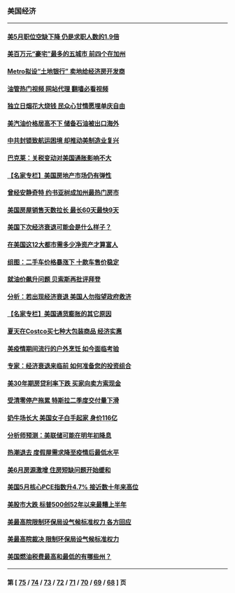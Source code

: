 ### 美国经济
---
#### [美5月职位空缺下降 仍是求职人数的1.9倍](../../pages/ncid1078158/n13775025.md?07071645) 
#### [美百万元“豪宅”最多的五城市 前四个在加州](../../pages/ncid1078158/n13774175.md?07071645) 
#### [Metro拟设“土地银行” 卖地给经济房开发商](../../pages/ncid1078158/n13774412.md?07071645) 
#### [油管热门视频 网站代理 翻墙必看视频](http://209.222.30.114:81/youtube.html?07071645)
#### [独立日烟花大烧钱 民众心甘情愿埋单庆自由](../../pages/ncid1078158/n13774328.md?07071645) 
#### [美汽油价格居高不下 储备石油被出口海外](../../pages/ncid1078158/n13774296.md?07071645) 
#### [中共封锁致航运困境 却推动美制造业复兴](../../pages/ncid1078158/n13774161.md?07071645) 
#### [巴克莱：关税变动对美国通胀影响不大](../../pages/ncid1078158/n13774227.md?07071645) 
#### [【名家专栏】美国房地产市场仍有弹性](../../pages/ncid1078158/n13774081.md?07071645) 
#### [曾经安静奇特 约书亚树成加州最热门房市](../../pages/ncid1078158/n13773703.md?07071645) 
#### [美国房屋销售天数拉长 最长60天最快9天](../../pages/ncid1078158/n13773138.md?07071645) 
#### [美国下次经济衰退可能会是什么样子？](../../pages/ncid1078158/n13772976.md?07071645) 
#### [在美国这12大都市需多少净资产才算富人](../../pages/ncid1078158/n13772857.md?07071645) 
#### [组图：二手车价格暴涨下 十款车售价稳定](../../pages/ncid1078158/n13768072.md?07071645) 
#### [就油价飙升问题 贝索斯再批评拜登](../../pages/ncid1078158/n13772758.md?07071645) 
#### [分析：若出现经济衰退 美国人勿指望政府救济](../../pages/ncid1078158/n13772717.md?07071645) 
#### [【名家专栏】美国通货膨胀的其它原因](../../pages/ncid1078158/n13772617.md?07071645) 
#### [夏天在Costco买七种大包装商品 经济实惠](../../pages/ncid1078158/n13762553.md?07071645) 
#### [美疫情期间流行的户外烹饪 如今面临考验](../../pages/ncid1078158/n13772365.md?07071645) 
#### [专家：经济衰退来临前 如何准备您的投资组合](../../pages/ncid1078158/n13772364.md?07071645) 
#### [美30年期房贷利率下跌 买家向卖方索现金](../../pages/ncid1078158/n13772295.md?07071645) 
#### [受清零停产拖累 特斯拉二季度交付量下滑](../../pages/ncid1078158/n13772234.md?07071645) 
#### [奶牛场长大 美国女子白手起家 身价116亿](../../pages/ncid1078158/n13770994.md?07071645) 
#### [分析师预测：美联储可能在明年初降息](../../pages/ncid1078158/n13772057.md?07071645) 
#### [热潮退去 度假屋需求降至疫情后最低水平](../../pages/ncid1078158/n13771913.md?07071645) 
#### [美6月房源激增 住房短缺问题开始缓和](../../pages/ncid1078158/n13771588.md?07071645) 
#### [美国5月核心PCE指数升4.7% 接近数十年来高位](../../pages/ncid1078158/n13770992.md?07071645) 
#### [美股市大跌 标普500创52年以来最糟上半年](../../pages/ncid1078158/n13770988.md?07071645) 
#### [美最高院限制环保局设气候标准权力 各方回应](../../pages/ncid1078158/n13770901.md?07071645) 
#### [美最高院裁决 限制环保局设气候标准权力](../../pages/ncid1078158/n13770868.md?07071645) 
#### [美国燃油税费最高和最低的有哪些州？](../../pages/ncid1078158/n13770341.md?07071645) 

---
#### 第 [ [75](./75.md?07071645) / [74](./74.md?07071645) / [73](./73.md?07071645) / [72](./72.md?07071645) / [71](./71.md?07071645) / [70](./70.md?07071645) / [69](./69.md?07071645) / [68](./68.md?07071645) ] 页
